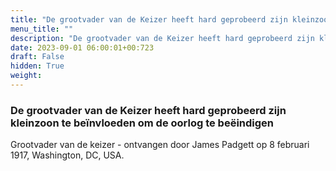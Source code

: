 ```yaml
---
title: "De grootvader van de Keizer heeft hard geprobeerd zijn kleinzoon te beïnvloeden om de oorlog te beëindigen"
menu_title: ""
description: "De grootvader van de Keizer heeft hard geprobeerd zijn kleinzoon te beïnvloeden om de oorlog te beëindigen"
date: 2023-09-01 06:00:01+00:723
draft: False
hidden: True
weight:
---
```

### De grootvader van de Keizer heeft hard geprobeerd zijn kleinzoon te beïnvloeden om de oorlog te beëindigen

Grootvader van de keizer - ontvangen door James Padgett op 8 februari 1917, Washington, DC, USA.
